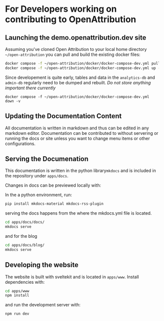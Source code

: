 
# For Developers working on contributing to OpenAttribution

## Launching the demo.openattribution.dev site

Assuming you've cloned Open Attribution to your local home directory `~/open-attribution` you can pull and build the existing docker files:

```sh
docker compose -f ~/open-attribution/docker/docker-compose-dev.yml pull
docker compose -f ~/open-attribution/docker/docker-compose-dev.yml up -d --build
```

Since developement is quite early, tables and data in the `analytics-db` and `admin-db` regularly need to be dumped and rebuilt. *Do not store anything important there currently*

`docker compose -f ~/open-attribution/docker/docker-compose-dev.yml down -v`


## Updating the Documentation Content

All documentation is written in markdown and thus can be edited in any markdown editor. Documentation can be contributed to without servering or running the docs or site unless you want to change menu items or other configurations.

## Serving the Documenation

This documentation is written in the python library`mkdocs` and is included in the repository under `apps/docs`.

Changes in docs can be previewed locally with:

In the a python environment, run:
```sh
pip install mkdocs-material mkdocs-rss-plugin
```

serving the docs happens from the where the mkdocs.yml file is located.

```sh
cd apps/docs/docs/
mkdocs serve
```

and for the blog

```sh
cd apps/docs/blog/
mkdocs serve
```

## Developing the website

The website is built with sveltekit and is located in `apps/www`. Install dependencies with:

```sh
cd apps/www
npm install
```

and run the development server with:

```sh
npm run dev
```





